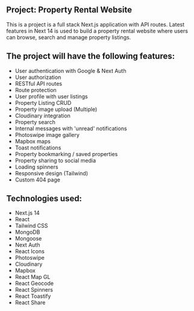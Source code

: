 ## Project: Property Rental Website

This is a project is a full stack Next.js application with API routes. Latest features in Next 14 is used to build a property rental website where users can browse, search and manage property listings.

## The project will have the following features:

- User authentication with Google & Next Auth
- User authorization
- RESTful API routes
- Route protection
- User profile with user listings
- Property Listing CRUD
- Property image upload (Multiple)
- Cloudinary integration
- Property search
- Internal messages with 'unread' notifications
- Photoswipe image gallery
- Mapbox maps
- Toast notifications
- Property bookmarking / saved properties
- Property sharing to social media
- Loading spinners
- Responsive design (Tailwind)
- Custom 404 page

## Technologies used:

- Next.js 14
- React
- Tailwind CSS
- MongoDB
- Mongoose
- Next Auth
- React Icons
- Photoswipe
- Cloudinary
- Mapbox
- React Map GL
- React Geocode
- React Spinners
- React Toastify
- React Share
